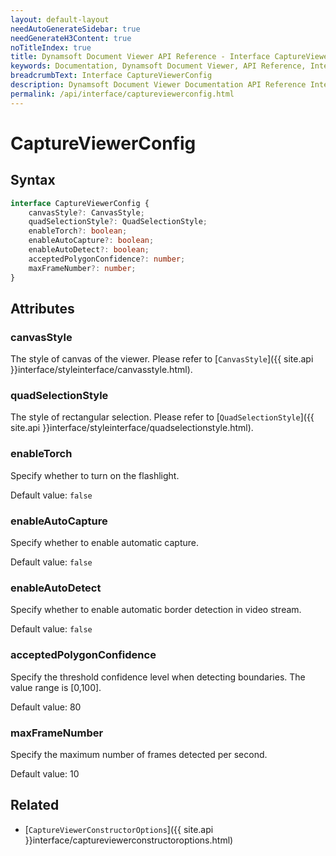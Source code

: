 ```yaml
---
layout: default-layout
needAutoGenerateSidebar: true
needGenerateH3Content: true
noTitleIndex: true
title: Dynamsoft Document Viewer API Reference - Interface CaptureViewerConfig
keywords: Documentation, Dynamsoft Document Viewer, API Reference, Interface CaptureViewerConfig
breadcrumbText: Interface CaptureViewerConfig
description: Dynamsoft Document Viewer Documentation API Reference Interface CaptureViewerConfig Page
permalink: /api/interface/captureviewerconfig.html
---
```


# CaptureViewerConfig

## Syntax

```typescript
interface CaptureViewerConfig {
    canvasStyle?: CanvasStyle;
	quadSelectionStyle?: QuadSelectionStyle;
	enableTorch?: boolean; 
	enableAutoCapture?: boolean;
	enableAutoDetect?: boolean;
	acceptedPolygonConfidence?: number;
	maxFrameNumber?: number;
}
```

## Attributes

### canvasStyle

The style of canvas of the viewer. Please refer to [`CanvasStyle`]({{ site.api }}interface/styleinterface/canvasstyle.html).

### quadSelectionStyle

The style of rectangular selection. Please refer to [`QuadSelectionStyle`]({{ site.api }}interface/styleinterface/quadselectionstyle.html).

### enableTorch

Specify whether to turn on the flashlight.

Default value: `false`

### enableAutoCapture

Specify whether to enable automatic capture. 

Default value: `false`

### enableAutoDetect

Specify whether to enable automatic border detection in video stream.

Default value: `false`

### acceptedPolygonConfidence

Specify the threshold confidence level when detecting boundaries. The value range is [0,100].

Default value: 80

### maxFrameNumber

Specify the maximum number of frames detected per second.

Default value: 10

## Related

- [`CaptureViewerConstructorOptions`]({{ site.api }}interface/captureviewerconstructoroptions.html)